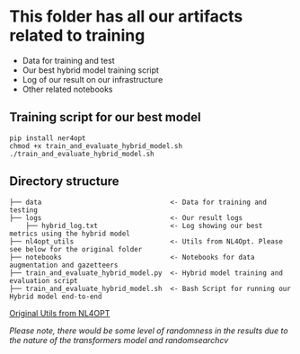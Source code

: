 # This folder has all our artifacts related to training

- Data for training and test
- Our best hybrid model training script
- Log of our result on our infrastructure
- Other related notebooks

## Training script for our best model

```
pip install ner4opt
chmod +x train_and_evaluate_hybrid_model.sh
./train_and_evaluate_hybrid_model.sh
```

## Directory structure
```
├── data                                <- Data for training and testing
├── logs                                <- Our result logs
    ├── hybrid_log.txt                  <- Log showing our best metrics using the hybrid model
├── nl4opt_utils                        <- Utils from NL4Opt. Please see below for the original folder
├── notebooks                           <- Notebooks for data augmentation and gazetteers
├── train_and_evaluate_hybrid_model.py  <- Hybrid model training and evaluation script
├── train_and_evaluate_hybrid_model.sh  <- Bash Script for running our Hybrid model end-to-end
```

[Original Utils from NL4OPT](https://github.com/nl4opt/nl4opt-subtask1-baseline/tree/main/baseline/utils)

_Please note, there would be some level of randomness in the results due to the nature of the transformers model and randomsearchcv_
